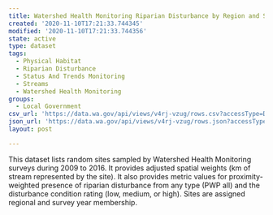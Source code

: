 ```yaml
---
title: Watershed Health Monitoring Riparian Disturbance by Region and Survey
created: '2020-11-10T17:21:33.744345'
modified: '2020-11-10T17:21:33.744356'
state: active
type: dataset
tags:
  - Physical Habitat
  - Riparian Disturbance
  - Status And Trends Monitoring
  - Streams
  - Watershed Health Monitoring
groups:
  - Local Government
csv_url: 'https://data.wa.gov/api/views/v4rj-vzug/rows.csv?accessType=DOWNLOAD'
json_url: 'https://data.wa.gov/api/views/v4rj-vzug/rows.json?accessType=DOWNLOAD'
layout: post

---
```

This dataset lists random sites sampled by Watershed Health Monitoring surveys during 2009 to 2016. It provides adjusted spatial weights (km of stream represented by the site). It also provides metric values for proximity-weighted presence of riparian disturbance from any type (PWP all) and the disturbance condition rating (low, medium, or high).  Sites are assigned regional and survey year membership.
